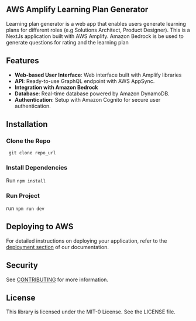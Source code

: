 ## AWS Amplify Learning Plan Generator

Learning plan generator is a web app that enables users generate learning plans for different roles (e.g Solutions Architect, Product Designer). This is a NextJs application built with AWS Amplify. Amazon Bedrock is be used to generate questions for rating and the learning plan

## Features
- **Web-based User Interface**: Web interface built with Amplify libraries
- **API**: Ready-to-use GraphQL endpoint with AWS AppSync.
- **Integration with Amazon Bedrock**
- **Database**: Real-time database powered by Amazon DynamoDB.
- **Authentication**: Setup with Amazon Cognito for secure user authentication.

## Installation

### Clone the Repo
``` git clone repo_url```

### Install Dependencies

Run `npm install`

### Run Project
run `npm run dev`

## Deploying to AWS

For detailed instructions on deploying your application, refer to the [deployment section](https://docs.amplify.aws/nextjs/start/quickstart/nextjs-app-router-client-components/#deploy-a-fullstack-app-to-aws) of our documentation.

## Security

See [CONTRIBUTING](CONTRIBUTING.md#security-issue-notifications) for more information.

## License

This library is licensed under the MIT-0 License. See the LICENSE file.